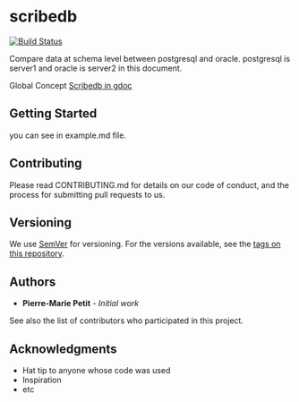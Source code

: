 # scribedb
[![Build Status](https://travis-ci.com/Decathlon/scribedb.svg?branch=pmpetit)](https://travis-ci.com/Decathlon/scribedb)

Compare data at schema level between postgresql and oracle. postgresql is server1 and oracle is server2 in this document.

Global Concept [Scribedb in gdoc](https://docs.google.com/presentation/d/1fm95I4YT40y5ZUj8Yaqxk-MaZO0ILIwpwGKuuNAk3JY/edit?usp=sharing)

## Getting Started

you can see in example.md file.

## Contributing

Please read CONTRIBUTING.md for details on our code of conduct, and the process for submitting pull requests to us.

## Versioning

We use [SemVer](http://semver.org/) for versioning. For the versions available, see the [tags on this repository](https://github.com/dktunited/scribedb/tags).

## Authors

* **Pierre-Marie Petit** - *Initial work*

See also the list of contributors who participated in this project.

## Acknowledgments

* Hat tip to anyone whose code was used
* Inspiration
* etc
